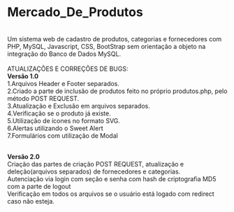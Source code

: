 # Mercado_De_Produtos

<br/>Um sistema web de cadastro de produtos, categorias e fornecedores com PHP, MySQL, Javascript, CSS, BootStrap sem orientação a objeto na integração do Banco de Dados MySQL.
<br/><br/>ATUALIZAÇÕES E CORREÇÕES DE BUGS:
<br/><b>Versão 1.0</b>
<br/>1.Arquivos Header e Footer separados.
<br/>2.Criado a parte de inclusão de produtos feito no próprio produtos.php, pelo método POST REQUEST.
<br/>3.Atualização e Exclusão em arquivos separados.
<br/>4.Verificação se o produto já existe.
<br/>5.Utilização de ícones no formato SVG.
<br/>6.Alertas utilizando o Sweet Alert
<br/>7.Formulários com utilização de Modal

<br/><b>Versão 2.0</b>
<br/>Criação das partes de criação POST REQUEST, atualização e deleção(arquivos separados) de fornecedores e categorias.
<br/>Autenciação via login com seção e senha com hash de criptografia MD5 com a parte de logout
<br/>Verificação em todos os arquivos se o usuário está logado com redirect caso não esteja.
